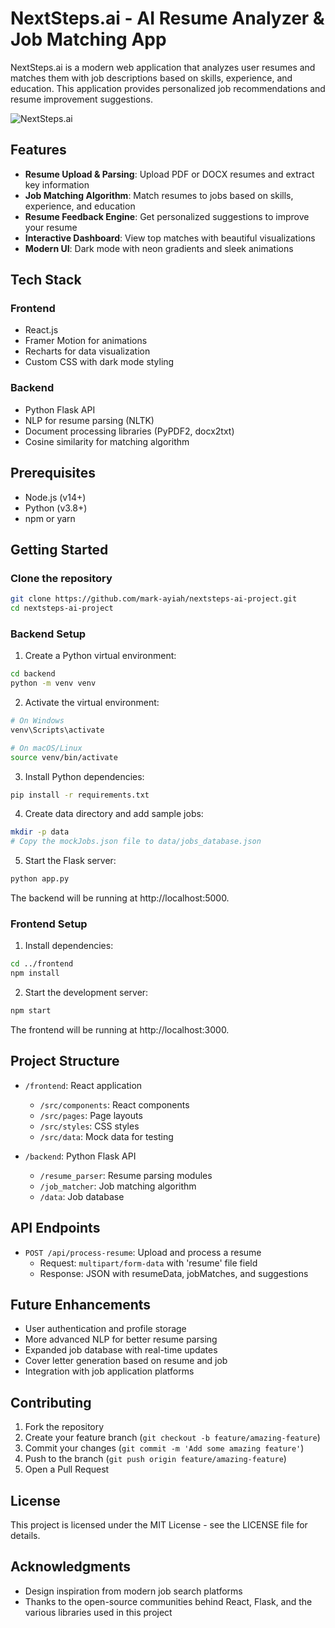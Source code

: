 # NextSteps.ai - AI Resume Analyzer & Job Matching App

NextSteps.ai is a modern web application that analyzes user resumes and matches them with job descriptions based on skills, experience, and education. This application provides personalized job recommendations and resume improvement suggestions.

![NextSteps.ai](https://placeholder.com/jobmatcher-screenshot.png)

## Features

- **Resume Upload & Parsing**: Upload PDF or DOCX resumes and extract key information
- **Job Matching Algorithm**: Match resumes to jobs based on skills, experience, and education
- **Resume Feedback Engine**: Get personalized suggestions to improve your resume
- **Interactive Dashboard**: View top matches with beautiful visualizations
- **Modern UI**: Dark mode with neon gradients and sleek animations

## Tech Stack

### Frontend
- React.js
- Framer Motion for animations
- Recharts for data visualization
- Custom CSS with dark mode styling

### Backend
- Python Flask API
- NLP for resume parsing (NLTK)
- Document processing libraries (PyPDF2, docx2txt)
- Cosine similarity for matching algorithm

## Prerequisites

- Node.js (v14+)
- Python (v3.8+)
- npm or yarn

## Getting Started

### Clone the repository

```bash
git clone https://github.com/mark-ayiah/nextsteps-ai-project.git
cd nextsteps-ai-project
```

### Backend Setup

1. Create a Python virtual environment:

```bash
cd backend
python -m venv venv
```

2. Activate the virtual environment:

```bash
# On Windows
venv\Scripts\activate

# On macOS/Linux
source venv/bin/activate
```

3. Install Python dependencies:

```bash
pip install -r requirements.txt
```

4. Create data directory and add sample jobs:

```bash
mkdir -p data
# Copy the mockJobs.json file to data/jobs_database.json
```

5. Start the Flask server:

```bash
python app.py
```

The backend will be running at http://localhost:5000.

### Frontend Setup

1. Install dependencies:

```bash
cd ../frontend
npm install
```

2. Start the development server:

```bash
npm start
```

The frontend will be running at http://localhost:3000.

## Project Structure

- `/frontend`: React application
  - `/src/components`: React components
  - `/src/pages`: Page layouts
  - `/src/styles`: CSS styles
  - `/src/data`: Mock data for testing

- `/backend`: Python Flask API
  - `/resume_parser`: Resume parsing modules
  - `/job_matcher`: Job matching algorithm
  - `/data`: Job database

## API Endpoints

- `POST /api/process-resume`: Upload and process a resume
  - Request: `multipart/form-data` with 'resume' file field
  - Response: JSON with resumeData, jobMatches, and suggestions

## Future Enhancements

- User authentication and profile storage
- More advanced NLP for better resume parsing
- Expanded job database with real-time updates
- Cover letter generation based on resume and job
- Integration with job application platforms

## Contributing

1. Fork the repository
2. Create your feature branch (`git checkout -b feature/amazing-feature`)
3. Commit your changes (`git commit -m 'Add some amazing feature'`)
4. Push to the branch (`git push origin feature/amazing-feature`)
5. Open a Pull Request

## License

This project is licensed under the MIT License - see the LICENSE file for details.

## Acknowledgments

- Design inspiration from modern job search platforms
- Thanks to the open-source communities behind React, Flask, and the various libraries used in this project
